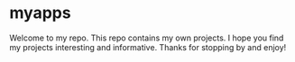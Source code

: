 # myapps

Welcome to my repo. This repo contains my own projects. I hope you find my projects interesting and informative.
Thanks for stopping by and enjoy!
